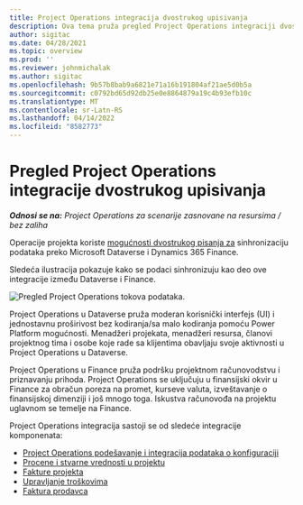 ```yaml
---
title: Project Operations integracija dvostrukog upisivanja
description: Ova tema pruža pregled Project Operations integraciji dvostrukog upisivanja.
author: sigitac
ms.date: 04/28/2021
ms.topic: overview
ms.prod: ''
ms.reviewer: johnmichalak
ms.author: sigitac
ms.openlocfilehash: 9b57b8bab9a6821e71a16b191804af21ae5d0b5a
ms.sourcegitcommit: c0792bd65d92db25e0e8864879a19c4b93efb10c
ms.translationtype: MT
ms.contentlocale: sr-Latn-RS
ms.lasthandoff: 04/14/2022
ms.locfileid: "8582773"
---
```

# <a name="project-operations-dual-write-integration-overview"></a>Pregled Project Operations integracije dvostrukog upisivanja

_**Odnosi se na:** Project Operations za scenarije zasnovane na resursima / bez zaliha_

Operacije projekta koriste [mogućnosti dvostrukog pisanja za](/dynamics365/fin-ops-core/dev-itpro/data-entities/dual-write/dual-write-home-page) sinhronizaciju podataka preko Microsoft Dataverse i Dynamics 365 Finance.

Sledeća ilustracija pokazuje kako se podaci sinhronizuju kao deo ove integracije između Dataverse i Finance.

![Pregled Project Operations tokova podataka.](./media/ProjectOperationsFlows.jpg)

Project Operations u Dataverse pruža moderan korisnički interfejs (UI) i jednostavnu proširivost bez kodiranja/sa malo kodiranja pomoću Power Platform mogućnosti. Menadžeri projekata, menadžeri resursa, članovi projektnog tima i osobe koje rade sa klijentima obavljaju svoje aktivnosti u Project Operations u Dataverse.

Project Operations u Finance pruža podršku projektnom računovodstvu i priznavanju prihoda. Project Operations se uključuju u finansijski okvir u Finance za obračun poreza na promet, kurseve valuta, izveštavanje o finansijskoj dimenziji i još mnogo toga. Iskustva računovođa na projektu uglavnom se temelje na Finance.

Project Operations integracija sastoji se od sledeće integracije komponenata:


- [Project Operations podešavanje i integracija podataka o konfiguraciji](resource-dual-write-setup-integration.md) 
- [Procene i stvarne vrednosti u projektu](resource-dual-write-estimates-actuals.md)
- [Fakture projekta](resource-dual-write-project-invoice.md)
- [Upravljanje troškovima](resource-dual-write-expense.md)
- [Faktura prodavca](resource-dual-write-vendor-invoice.md)
